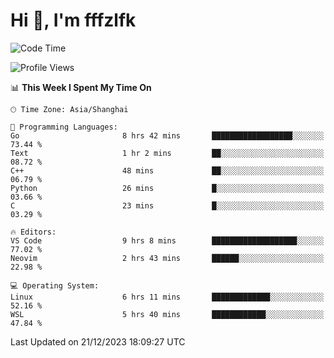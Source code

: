 # Hi 👋, I'm fffzlfk

<!--START_SECTION:waka-->
![Code Time](http://img.shields.io/badge/Code%20Time-630%20hrs%206%20mins-blue)

![Profile Views](http://img.shields.io/badge/Profile%20Views-0-blue)

📊 **This Week I Spent My Time On** 

```text
🕑︎ Time Zone: Asia/Shanghai

💬 Programming Languages: 
Go                       8 hrs 42 mins       ██████████████████░░░░░░░   73.44 % 
Text                     1 hr 2 mins         ██░░░░░░░░░░░░░░░░░░░░░░░   08.72 % 
C++                      48 mins             ██░░░░░░░░░░░░░░░░░░░░░░░   06.79 % 
Python                   26 mins             █░░░░░░░░░░░░░░░░░░░░░░░░   03.66 % 
C                        23 mins             █░░░░░░░░░░░░░░░░░░░░░░░░   03.29 % 

🔥 Editors: 
VS Code                  9 hrs 8 mins        ███████████████████░░░░░░   77.02 % 
Neovim                   2 hrs 43 mins       ██████░░░░░░░░░░░░░░░░░░░   22.98 % 

💻 Operating System: 
Linux                    6 hrs 11 mins       █████████████░░░░░░░░░░░░   52.16 % 
WSL                      5 hrs 40 mins       ████████████░░░░░░░░░░░░░   47.84 % 
```


 Last Updated on 21/12/2023 18:09:27 UTC
<!--END_SECTION:waka-->

